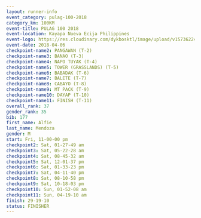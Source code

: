 ```yaml
---
layout: runner-info 
event_category: pulag-100-2018 
category_km: 100KM 
event-title: PULAG 100 2018 
event-location: Kayapa Nueva Ecija Philippines 
event-logo: https://res.cloudinary.com/dykbosktl/image/upload/v1573622467/Logo/logo-p1_tnutwz.jpg 
event-date: 2018-04-06 
checkpoint-name2: PANGAWAN (T-2) 
checkpoint-name3: BANAO (T-3) 
checkpoint-name4: NAPO TUYAK (T-4) 
checkpoint-name5: TOWER (GRASSLANDS) (T-5) 
checkpoint-name6: BABADAK (T-6) 
checkpoint-name7: BALETE (T-7) 
checkpoint-name8: CABAYO (T-8) 
checkpoint-name9: MT PACK (T-9) 
checkpoint-name10: DAYAP (T-10) 
checkpoint-name11: FINISH (T-11) 
overall_rank: 37
gender_rank: 35
bib: 177
first_name: Alfie
last_name: Mendoza
gender: M
start: Fri, 11-00-00 pm
checkpoint2: Sat, 01-27-49 am
checkpoint3: Sat, 05-22-28 am
checkpoint4: Sat, 08-45-32 am
checkpoint5: Sat, 12-01-37 pm
checkpoint6: Sat, 01-33-23 pm
checkpoint7: Sat, 04-11-40 pm
checkpoint8: Sat, 08-10-58 pm
checkpoint9: Sat, 10-18-03 pm
checkpoint10: Sun, 01-52-08 am
checkpoint11: Sun, 04-19-10 am
finish: 29-19-10
status: FINISHER
---
```

